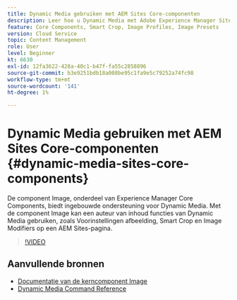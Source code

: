 ```yaml
---
title: Dynamic Media gebruiken met AEM Sites Core-componenten
description: Leer hoe u Dynamic Media met Adobe Experience Manager Sites kunt gebruiken. De component Image, onderdeel van Experience Manager Core Components, biedt ingebouwde ondersteuning voor Dynamic Media. Met de component Image kan een auteur van inhoud functies van Dynamic Media gebruiken, zoals Voorinstellingen afbeelding, Smart Crop en Image Modifiers op een AEM Sites-pagina.
feature: Core Components, Smart Crop, Image Profiles, Image Presets
version: Cloud Service
topic: Content Management
role: User
level: Beginner
kt: 6630
exl-id: 12fa3622-428a-40c1-b47f-fa55c2858896
source-git-commit: b3e9251bdb18a008be95c1fa9e5c79252a74fc98
workflow-type: tm+mt
source-wordcount: '141'
ht-degree: 1%

---
```


# Dynamic Media gebruiken met AEM Sites Core-componenten {#dynamic-media-sites-core-components}

De component Image, onderdeel van Experience Manager Core Components, biedt ingebouwde ondersteuning voor Dynamic Media. Met de component Image kan een auteur van inhoud functies van Dynamic Media gebruiken, zoals Voorinstellingen afbeelding, Smart Crop en Image Modifiers op een AEM Sites-pagina.

>[!VIDEO](https://video.tv.adobe.com/v/329331?quality=12&learn=on)

## Aanvullende bronnen

* [Documentatie van de kerncomponent Image](https://experienceleague.adobe.com/docs/experience-manager-core-components/using/components/image.html?lang=en#dynamic-media)
* [Dynamic Media Command Reference](https://experienceleague.adobe.com/docs/dynamic-media-developer-resources/image-serving-api/image-serving-api/http-protocol-reference/command-reference/c-command-reference.html?lang=en#image-serving-api)
